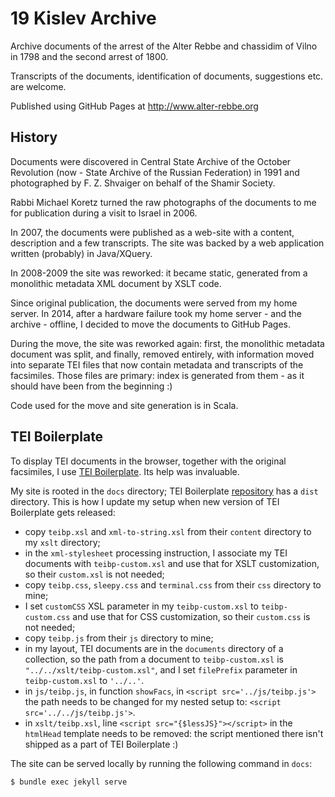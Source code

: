 # 19 Kislev Archive

Archive documents of the arrest of the Alter Rebbe and chassidim of
 Vilno in 1798 and the second arrest of 1800.

Transcripts of the documents, identification of documents,
 suggestions etc. are welcome.

Published using GitHub Pages at <http://www.alter-rebbe.org>


## History ##

Documents were discovered in Central State Archive of the October Revolution
(now - State Archive of the Russian Federation) in 1991 and
photographed by F. Z. Shvaiger on behalf of the Shamir Society.

Rabbi Michael Koretz turned the raw photographs of the documents to me for publication
during a visit to Israel in 2006.

In 2007, the documents were published as a web-site with a content, description and a
few transcripts. The site was backed by a web application written (probably) in Java/XQuery.

In 2008-2009 the site was reworked: it became static, generated from a monolithic metadata
XML document by XSLT code.  

Since original publication, the documents were served from my home server. In 2014, after a
hardware failure took my home server - and the archive - offline, I decided to move the
documents to GitHub Pages.

During the move, the site was reworked again: first, the monolithic metadata document was split,
and finally, removed entirely, with information moved into separate TEI files that now contain
metadata and transcripts of the facsimiles. Those files are primary: index is generated from
them - as it should have been from the beginning :)

Code used for the move and site generation is in Scala. 

## TEI Boilerplate ##

To display TEI documents in the browser, together with the original facsimiles,
I use [TEI Boilerplate](http://dcl.ils.indiana.edu/teibp/). Its help was invaluable.

My site is rooted in the `docs` directory; TEI Boilerplate
[repository](https://github.com/GrantLS/TEI-Boilerplate) has a `dist` directory.
This is how I update my setup when new version of TEI Boilerplate gets released:
- copy `teibp.xsl` and `xml-to-string.xsl` from their `content` directory to my `xslt` directory;
- in the `xml-stylesheet` processing instruction, I associate my TEI documents with `teibp-custom.xsl`
  and use that for XSLT customization, so their `custom.xsl` is not needed;
- copy `teibp.css`, `sleepy.css` and `terminal.css` from their `css` directory to mine;
- I set `customCSS` XSL parameter in my `teibp-custom.xsl` to `teibp-custom.css`
  and use that for CSS customization, so their `custom.css` is not needed;
- copy `teibp.js` from their `js` directory to mine;
- in my layout, TEI documents are in the `documents` directory of a collection,
  so the path from a document to `teibp-custom.xsl` is `"../../xslt/teibp-custom.xsl"`,
  and I set `filePrefix` parameter in `teibp-custom.xsl` to `'../..'`.
- in `js/teibp.js`, in function `showFacs`, in `<script src='../js/teibp.js'>`
  the path needs to be changed for my nested setup to: `<script src='../../js/teibp.js'>`.
- in `xslt/teibp.xsl`, line `<script src="{$lessJS}"></script>` in the `htmlHead` template
  needs to be removed: the script mentioned there isn't shipped as a part of TEI Boilerplate :) 

The site can be served locally by running the following command in `docs`:
```groovy
$ bundle exec jekyll serve
```
